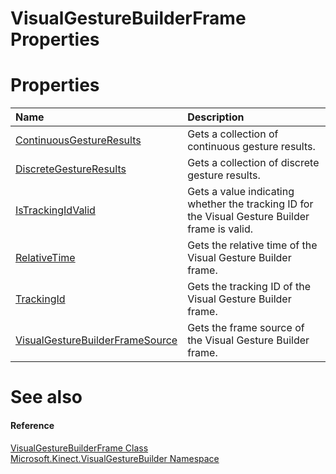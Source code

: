 VisualGestureBuilderFrame Properties  
====================================  

<span id="publicpropertiesSection"></span>

Properties  
==========  

<table>
<colgroup>
<col width="30%" />
<col width="60%" />
</colgroup>
<thead>
<tr class="header">
<th align="left">Name</th>
<th align="left">Description</th>
</tr>
</thead>
<tbody>
<tr class="odd">
<td align="left"><a href="Properties/ContinuousGestureResults.md">ContinuousGestureResults</a></td>
<td align="left">Gets a collection of continuous gesture results.</td>
</tr>
<tr class="even">
<td align="left"><a href="Properties/DiscreteGestureResults.md">DiscreteGestureResults</a></td>
<td align="left">Gets a collection of discrete gesture results.</td>
</tr>
<tr class="odd">
<td align="left"><a href="Properties/IsTrackingIdValid_Property.md">IsTrackingIdValid</a></td>
<td align="left">Gets a value indicating whether the tracking ID for the Visual Gesture Builder frame is valid.</td>
</tr>
<tr class="even">
<td align="left"><a href="Properties/RelativeTime_Property.md">RelativeTime</a></td>
<td align="left">Gets the relative time of the Visual Gesture Builder frame.</td>
</tr>
<tr class="odd">
<td align="left"><a href="Properties/TrackingId_Property.md">TrackingId</a></td>
<td align="left">Gets the tracking ID of the Visual Gesture Builder frame.</td>
</tr>
<tr class="even">
<td align="left"><a href="Properties/VisualGestureBuilderFram.md">VisualGestureBuilderFrameSource</a></td>
<td align="left">Gets the frame source of the Visual Gesture Builder frame.</td>
</tr>
</tbody>
</table>

<span id="ID4EI"></span>

See also  
========  

<span id="ID4EK"></span>
#### Reference  

[VisualGestureBuilderFrame Class](../VisualGestureBuilderFrame.md)  
 [Microsoft.Kinect.VisualGestureBuilder Namespace](../../Kinect.VisualGestureBuil.md)  



<!--Please do not edit the data in the comment block below.-->
<!--
TOCTitle : VisualGestureBuilderFrame Properties
RLTitle : VisualGestureBuilderFrame Properties
KeywordK : VisualGestureBuilderFrame class, properties
KeywordA : Properties.T:Microsoft.Kinect.VisualGestureBuilder.VisualGestureBuilderFrame
AssetID : Properties.T:Microsoft.Kinect.VisualGestureBuilder.VisualGestureBuilderFrame
Locale : en-us
CommunityContent : 1
TargetOS : Windows
TopicType : kbSyntax
DocSet : K4Wv2
ProjType : K4Wv2Proj
Technology : Kinect for Windows
Product : Kinect for Windows SDK v2
productversion : 20
-->
